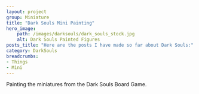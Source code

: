 ```yaml
---
layout: project
group: Miniature
title: "Dark Souls Mini Painting"
hero_image: 
    path: /images/darksouls/dark_souls_stock.jpg
    alt: Dark Souls Painted Figures
posts_title: "Here are the posts I have made so far about Dark Souls:"
category: DarkSouls
breadcrumbs: 
- Things
- Mini
---
```


Painting the miniatures from the Dark Souls Board Game.

